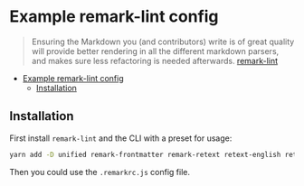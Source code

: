 # Example remark-lint config

> Ensuring the Markdown you (and contributors) write is of great quality will
> provide better rendering in all the different markdown parsers, and makes sure
> less refactoring is needed afterwards. [remark-lint](https://stylelint.io/)

- [Example remark-lint config](#example-remark-lint-config)
  - [Installation](#installation)

## Installation

First install `remark-lint` and the CLI with a preset for usage:

```sh
yarn add -D unified remark-frontmatter remark-retext retext-english retext-syntax-urls retext-spell dictionary-en-us retext-sentence-spacing retext-repeated-words retext-usage remark-preset-lint-consistent remark-preset-lint-recommended remark-preset-lint-markdown-style-guide
```

Then you could use the `.remarkrc.js` config file.
